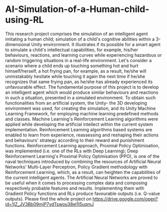 # AI-Simulation-of-a-Human-child-using-RL

This research project comprises the simulation of an intelligent agent imitating a human child; simulation of a child's cognitive abilities within a 3-dimensional Unity environment. It illustrates if its possible for a smart agent to simulate a child's intellectual capabilities, for example, his/her behaviours, reactions, and learning curves while experiencing hazardous or random triggering situations in a real-life environment. Let's consider a scenario where a child ends up touching something hot and hurt himself/herself, a hot frying pan, for example, as a result, he/she will unmistakably hesitate while touching it again the next time if he/she recognizes that same frying pan, as he/she has already experienced its unfavourable effect. The fundamental purpose of this project is to develop an intelligent agent which would produce similar behaviours and reactions in such a situation, presented in a simulated environment. To obtain such functionalities from an artificial system, the Unity- the 3D developing environment was used, for creating the simulation, and its Unity Machine Learning Framework, for employing machine learning predefined methods and classes. Machine Learning's Reinforcement Learning algorithms were applied while developing the artificial intellect within the current system implementation. Reinforcement Learning algorithms based systems are enabled to learn from experience, reassessing and reshaping their actions and behaviours' strategy according to their reward and punishment functions. Reinforcement Learning approach, Proximal Policy Optimisation, was implemented (i.e. one of the RLs with Deep Learning); Deep Reinforcement Learning's Proximal Policy Optimisation (PPO), is one of the naval techniques introduced by combining the resources of Artificial Neural Networks' Multi-Layer Perceptron, Policy Gradient methodology with Reinforcement Learning, which, as a result, can heighten the capabilities of the current intelligent agents. The Artificial Neural Networks are proved to be useful when it comes to processing complex data and composing respectively probable features and results. Implementing them with Gradient Policy functions and RLs produce favourable outputs (i.e. Q-value outputs). Please find the whole project on https://drive.google.com/open?id=1IZ_JV3Bb09mjP7ydTswou38el1I5uqmJ

